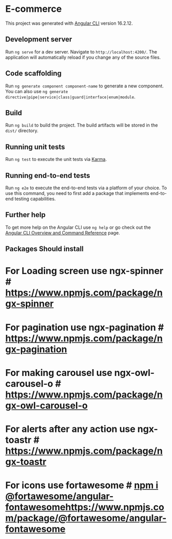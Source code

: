 # E-commerce

This project was generated with [Angular CLI](https://github.com/angular/angular-cli) version 16.2.12.

## Development server

Run `ng serve` for a dev server. Navigate to `http://localhost:4200/`. The application will automatically reload if you change any of the source files.

## Code scaffolding

Run `ng generate component component-name` to generate a new component. You can also use `ng generate directive|pipe|service|class|guard|interface|enum|module`.

## Build

Run `ng build` to build the project. The build artifacts will be stored in the `dist/` directory.

## Running unit tests

Run `ng test` to execute the unit tests via [Karma](https://karma-runner.github.io).

## Running end-to-end tests

Run `ng e2e` to execute the end-to-end tests via a platform of your choice. To use this command, you need to first add a package that implements end-to-end testing capabilities.

## Further help

To get more help on the Angular CLI use `ng help` or go check out the [Angular CLI Overview and Command Reference](https://angular.io/cli) page.

## Packages Should install
# For Loading screen use ngx-spinner # https://www.npmjs.com/package/ngx-spinner
# For pagination use ngx-pagination # https://www.npmjs.com/package/ngx-pagination
# For making carousel use ngx-owl-carousel-o  # https://www.npmjs.com/package/ngx-owl-carousel-o
# For alerts after any action use ngx-toastr # https://www.npmjs.com/package/ngx-toastr
# For icons use fortawesome # [npm i @fortawesome/angular-fontawesome](https://www.npmjs.com/package/@fortawesome/angular-fontawesome)https://www.npmjs.com/package/@fortawesome/angular-fontawesome

